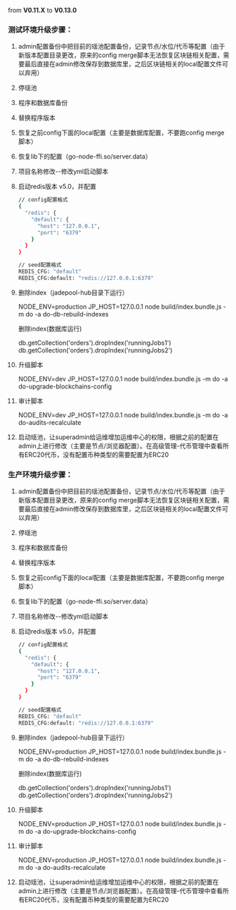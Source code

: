 from **V0.11.X** to **V0.13.0**

### 测试环境升级步骤：

1. admin配置备份中把目前的瑶池配置备份，记录节点/水位/代币等配置（由于新版本配置目录更改，原来的config merge脚本无法恢复区块链相关配置，需要最后直接在admin修改保存到数据库里，之后区块链相关的local配置文件可以弃用）

2. 停瑶池

3. 程序和数据库备份

4. 替换程序版本

5. 恢复之前config下面的local配置（主要是数据库配置，不要跑config merge脚本）

6. 恢复lib下的配置（go-node-ffi.so/server.data）

7. 项目名称修改--修改yml启动脚本

8. 启动redis版本 v5.0，并配置

   ```bash
   // config配置格式
   {
     "redis": {
       "default": {
         "host": "127.0.0.1",
         "port": "6379"
       }
     }
   }
   
   // seed配置格式
   REDIS_CFG: "default"
   REDIS_CFG:default: "redis://127.0.0.1:6379"
   ```

9. 删除index（jadepool-hub目录下运行）

   NODE_ENV=production JP_HOST=127.0.0.1 node build/index.bundle.js -m do -a do-db-rebuild-indexes
   
   删除index(数据库运行)
   
   db.getCollection('orders').dropIndex('runningJobs1')
   db.getCollection('orders').dropIndex('runningJobs2')

10. 升级脚本

    NODE_ENV=dev JP_HOST=127.0.0.1 node build/index.bundle.js -m do -a do-upgrade-blockchains-config

11. 审计脚本

    NODE_ENV=dev JP_HOST=127.0.0.1 node build/index.bundle.js -m do -a do-audits-recalculate

12. 启动瑶池，让superadmin给运维增加运维中心的权限，根据之前的配置在admin上进行修改（主要是节点/浏览器配置）。在高级管理-代币管理中查看所有ERC20代币，没有配置币种类型的需要配置为ERC20





### 生产环境升级步骤：

1. admin配置备份中把目前的瑶池配置备份，记录节点/水位/代币等配置（由于新版本配置目录更改，原来的config merge脚本无法恢复区块链相关配置，需要最后直接在admin修改保存到数据库里，之后区块链相关的local配置文件可以弃用）

2. 停瑶池

3. 程序和数据库备份

4. 替换程序版本

5. 恢复之前config下面的local配置（主要是数据库配置，不要跑config merge脚本）

6. 恢复lib下的配置（go-node-ffi.so/server.data）

7. 项目名称修改--修改yml启动脚本

8. 启动redis版本 v5.0，并配置

   ```bash
   // config配置格式
   {
     "redis": {
       "default": {
         "host": "127.0.0.1",
         "port": "6379"
       }
     }
   }
   
   // seed配置格式
   REDIS_CFG: "default"
   REDIS_CFG:default: "redis://127.0.0.1:6379"
   ```

9. 删除index（jadepool-hub目录下运行）

   NODE_ENV=production JP_HOST=127.0.0.1 node build/index.bundle.js -m do -a do-db-rebuild-indexes
   
   删除index(数据库运行)
   
   db.getCollection('orders').dropIndex('runningJobs1')
   db.getCollection('orders').dropIndex('runningJobs2')

10. 升级脚本

    NODE_ENV=production JP_HOST=127.0.0.1 node build/index.bundle.js -m do -a do-upgrade-blockchains-config

11. 审计脚本

    NODE_ENV=production JP_HOST=127.0.0.1 node build/index.bundle.js -m do -a do-audits-recalculate

12. 启动瑶池，让superadmin给运维增加运维中心的权限，根据之前的配置在admin上进行修改（主要是节点/浏览器配置）。在高级管理-代币管理中查看所有ERC20代币，没有配置币种类型的需要配置为ERC20



